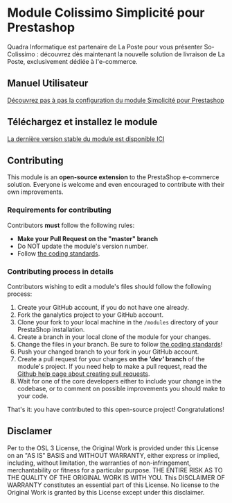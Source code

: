 # Module Colissimo Simplicité pour Prestashop

Quadra Informatique est partenaire de La Poste pour vous présenter So-Colissimo : découvrez dès maintenant la nouvelle solution de livraison de La Poste, exclusivement dédiée à l'e-commerce.

## Manuel Utilisateur

[Découvrez pas à pas la configuration du module Simplicité pour Prestashop][3]

## Téléchargez et installez le module

[La dernière version stable du module est disponible ICI][4]

## Contributing

This module is an **open-source extension** to the PrestaShop e-commerce solution. Everyone is welcome and even encouraged to contribute with their own improvements.

### Requirements for contributing

Contributors **must** follow the following rules:

* **Make your Pull Request on the "master" branch**
* Do NOT update the module's version number.
* Follow [the coding standards][1].

### Contributing process in details

Contributors wishing to edit a module's files should follow the following process:

1. Create your GitHub account, if you do not have one already.
2. Fork the ganalytics project to your GitHub account.
3. Clone your fork to your local machine in the ```/modules``` directory of your PrestaShop installation.
4. Create a branch in your local clone of the module for your changes.
5. Change the files in your branch. Be sure to follow [the coding standards][1]!
6. Push your changed branch to your fork in your GitHub account.
7. Create a pull request for your changes **on the _'dev'_ branch** of the module's project. If you need help to make a pull request, read the [Github help page about creating pull requests][2].
8. Wait for one of the core developers either to include your change in the codebase, or to comment on possible improvements you should make to your code.

That's it: you have contributed to this open-source project! Congratulations!

## Disclamer

Per to the OSL 3 License, the Original Work is provided under this License on an "AS IS" BASIS and WITHOUT WARRANTY, either express or implied, including, without limitation, the warranties of non-infringement, merchantability or fitness for a particular purpose. THE ENTIRE RISK AS TO THE QUALITY OF THE ORIGINAL WORK IS WITH YOU. This DISCLAIMER OF WARRANTY constitutes an essential part of this License. No license to the Original Work is granted by this License except under this disclaimer.

[1]: http://doc.prestashop.com/display/PS16/Coding+Standards
[2]: https://help.github.com/articles/using-pull-requests
[3]: http://shop.quadra-informatique.fr/?controller=attachment&id_attachment=17
[4]: http://shop.quadra-informatique.fr/?controller=attachment&id_attachment=16
